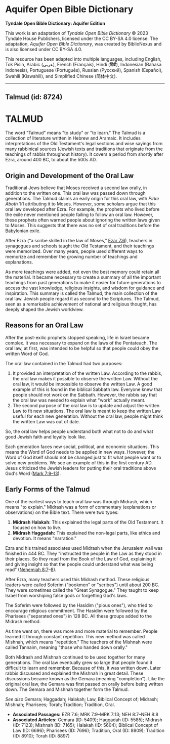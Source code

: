 # Aquifer Open Bible Dictionary

**Tyndale Open Bible Dictionary: Aquifer Edition**

This work is an adaptation of *Tyndale Open Bible Dictionary* © 2023 Tyndale House Publishers, licensed under the CC BY\-SA 4\.0 license. The adaptation, *Aquifer Open Bible Dictionary*, was created by BiblioNexus and is also licensed under CC BY\-SA 4\.0\.

This resource has been adapted into multiple languages, including English, Tok Pisin, Arabic (عربي), French (Français), Hindi (हिंदी), Indonesian (Bahasa Indonesia), Portuguese (Português), Russian (Русский), Spanish (Español), Swahili (Kiswahili), and Simplified Chinese (简体中文).



--------------------------------

## Talmud (id: 8724)

TALMUD
======

The word "Talmud" means "to study" or "to learn." The Talmud is a collection of literature written in Hebrew and Aramaic. It includes interpretations of the Old Testament's legal sections and wise sayings from many rabbinical sources (Jewish texts and traditions that originate from the teachings of rabbis throughout history). It covers a period from shortly after Ezra, around 400 BC, to about the 500s AD.

Origin and Development of the Oral Law
--------------------------------------

Traditional Jews believe that Moses received a second law orally, in addition to the written one. This oral law was passed down through generations. The Talmud claims an early origin for this oral law, with *Pirke Aboth* 1:1 attributing it to Moses. However, some scholars argue that this oral law developed after Ezra. For example, the prophets who lived before the exile never mentioned people failing to follow an oral law. However, these prophets often warned people about ignoring the written laws given to Moses. This suggests that there was no set of oral traditions before the Babylonian exile.

After Ezra (“a scribe skilled in the law of Moses,” [Ezar 7:6](https://ref.ly/Ezra7:6)), teachers in synagogues and schools taught the Old Testament, and their teachings were memorized. Over many years, people used different ways to memorize and remember the growing number of teachings and explanations. 

As more teachings were added, not even the best memory could retain all the material. It became necessary to create a summary of all the important teachings from past generations to make it easier for future generations to access the vast knowledge, religious insights, and wisdom for guidance and inspiration. This summary is called the Talmud, the main collection of the oral law. Jewish people regard it as second to the Scriptures. The Talmud, seen as a remarkable achievement of national and religious thought, has deeply shaped the Jewish worldview.

Reasons for an Oral Law
-----------------------

After the post\-exilic prophets stopped speaking, life in Israel became complex. It was necessary to expand on the laws of the Pentateuch. The oral law, at first, was intended to be helpful so that people could obey the written Word of God.

The oral law contained in the Talmud had two purposes: 

1. It provided an interpretation of the written Law. According to the rabbis, the oral law makes it possible to observe the written Law. Without the oral law, it would be impossible to observe the written Law. A good example of this is found in the biblical Sabbath law. Everyone knew that people should not work on the Sabbath. However, the rabbis say that the oral law was needed to explain what "work" actually meant.
2. The second purpose of the oral law is to update and adjust the written Law to fit new situations. The oral law is meant to keep the written Law useful for each new generation. Without the oral law, people might think the written Law was out of date.

So, the oral law helps people understand both what not to do and what good Jewish faith and loyalty look like.

Each generation faces new social, political, and economic situations. This means the Word of God needs to be applied in new ways. However, the Word of God itself should not be changed just to fit what people want or to solve new problems. We see an example of this in the first century AD. Jesus criticized the Jewish leaders for putting their oral traditions above God's Word ([Mark 7:9](https://ref.ly/Mark7:9-Mark7:13)[–](https://ref.ly/Mark7:9-Mark7:13)[13](https://ref.ly/Mark7:9-Mark7:13)).

Early Forms of the Talmud
-------------------------

One of the earliest ways to teach oral law was through Midrash, which means "to explain." Midrash was a form of commentary (explanations or observations) on the Bible text. There were two types:

1. **Midrash Halakah:** This explained the legal parts of the Old Testament. It focused on how to live.
2. **Midrash Haggadah:** This explained the non\-legal parts, like ethics and devotion. It means "narration."

Ezra and his trained associates used Midrash when the Jerusalem wall was finished in 444 BC. They “instructed the people in the Law as they stood in their places. So they read from the Book of the Law of God, explaining it and giving insight so that the people could understand what was being read” ([Nehemiah 8:7](https://ref.ly/Neh8:7-Neh8:8)–[8](https://ref.ly/Neh8:7-Neh8:8)). 

After Ezra, many teachers used this Midrash method. These religious leaders were called Soferim ("bookmen" or "scribes") until about 200 BC. They were sometimes called the "Great Synagogue." They taught to keep Israel from worshiping false gods or forgetting God's laws. 

The Soferim were followed by the Hasidim ("pious ones"), who tried to encourage religious commitment. The Hasidim were followed by the Pharisees ("separated ones") in 128 BC. All these groups added to the Midrash method.

As time went on, there was more and more material to remember. People learned it through constant repetition. This new method was called Mishnah, which means "repetition." The teachers of the Mishnah were called Tannaim, meaning "those who handed down orally." 

Both Midrash and Mishnah continued to be used together for many generations. The oral law eventually grew so large that people found it difficult to learn and remember. Because of this, it was written down. Later rabbis discussed and explained the Mishnah in great detail. These discussions became known as the Gemara (meaning "completion"). Like the original oral law, the Gemara was first passed on orally before being written down. The Gemara and Mishnah together form the Talmud.

*See also* Gemara; Haggadah; Halakah; Law, Biblical Concept of; Midrash; Mishnah; Pharisees; Torah; Tradition; Tradition, Oral.

* **Associated Passages:** EZR 7:6; MRK 7:9–MRK 7:13; NEH 8:7–NEH 8:8
* **Associated Articles:** Gemara (ID: 5409); Haggadah (ID: 5585); Midrash (ID: 7123); Mishnah (ID: 7165); Halakah (ID: 5604); Biblical Concept of Law (ID: 6696); Pharisees (ID: 7696); Tradition, Oral (ID: 8909); Tradition (ID: 8910); Torah (ID: 8897)

